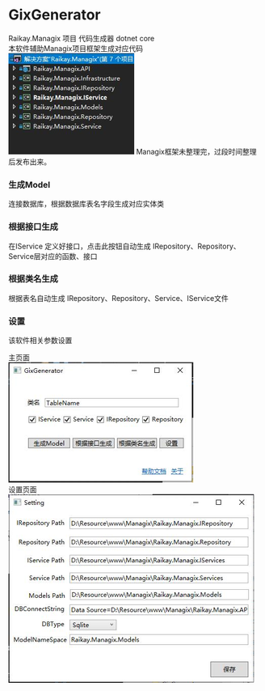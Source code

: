 # GixGenerator
Raikay.Managix 项目 代码生成器 dotnet core  
本软件辅助Managix项目框架生成对应代码  
![](https://raw.githubusercontent.com/raikay/GixGenerator/master/Doc/IMG/20190922175255.jpg)
Managix框架未整理完，过段时间整理后发布出来。  
### 生成Model
连接数据库，根据数据库表名字段生成对应实体类  
  

### 根据接口生成
在IService 定义好接口，点击此按钮自动生成 IRepository、Repository、Service层对应的函数、接口  
  

### 根据类名生成
根据表名自动生成 IRepository、Repository、Service、IService文件  
  

### 设置  
该软件相关参数设置  
  

主页面  
![](https://raw.githubusercontent.com/raikay/GixGenerator/master/Doc/IMG/20190922173746.jpg)  
设置页面  
![](https://raw.githubusercontent.com/raikay/GixGenerator/master/Doc/IMG/20190922173833.jpg)
